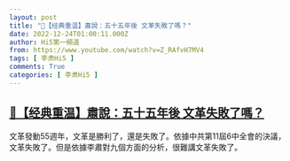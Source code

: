 ```yaml
---
layout: post
title: "🌟【经典重温】肅說：五十五年後 文革失敗了嗎？"
date: 2022-12-24T01:00:11.000Z
author: Hi5第一頻道
from: https://www.youtube.com/watch?v=Z_RAfvH7MV4
tags: [ 李肃Hi5 ]
comments: True
categories: [ 李肃Hi5 ]
---
```

<!--1671843611000-->
[🌟【经典重温】肅說：五十五年後 文革失敗了嗎？](https://www.youtube.com/watch?v=Z_RAfvH7MV4)
------

<div>
文革發動55週年，文革是勝利了，還是失敗了。依據中共第11屆6中全會的決議，文革失敗了。但是依據李肅對九個方面的分析，很難講文革失敗了。
</div>
